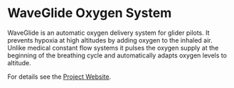 WaveGlide Oxygen System
========================

WaveGlide is an automatic oxygen delivery system for glider pilots. It prevents hypoxia at high altitudes by adding oxygen to the inhaled air. Unlike medical constant flow systems it pulses the oxygen supply at the beginning of the breathing cycle and automatically adapts oxygen levels to altitude.

For details see the [Project Website](http://nortd.github.io/WaveGlide/).
